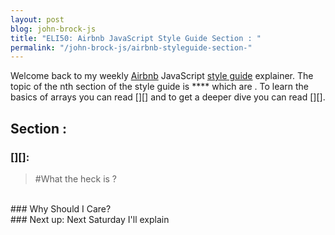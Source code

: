 ```yaml
---
layout: post
blog: john-brock-js
title: "ELI50: Airbnb JavaScript Style Guide Section : "
permalink: "/john-brock-js/airbnb-styleguide-section-"
---
```


Welcome back to my weekly [Airbnb][airbnb] JavaScript [style guide][style guide] explainer. The topic of the nth section of the style guide is **** which are . To learn the basics of arrays you can read [][] and to get a deeper dive you can read [][].

## Section : 
### [][]:

> #What the heck is ?
<br>
### Why Should I Care?

<br>
### Next up: 
Next Saturday I'll explain 

[airbnb]: https://www.airbnb.com/
[style guide]: https://github.com/airbnb/javascript#types--primitives